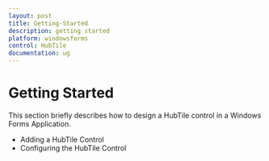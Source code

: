 ```yaml
---
layout: post
title: Getting-Started
description: getting started
platform: windowsforms
control: HubTile
documentation: ug
---
```

# Getting Started

This section briefly describes how to design a HubTile control in a Windows Forms Application.

* Adding a HubTile Control
* Configuring the HubTile Control




